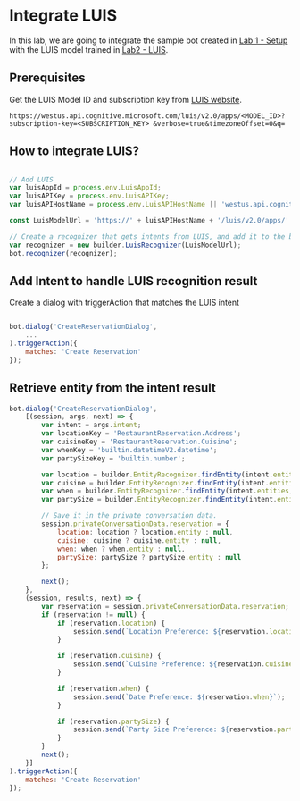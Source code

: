 # Integrate LUIS

In this lab, we are going to integrate the sample bot created in [Lab 1 - Setup](../lab1-setup) with the LUIS model trained in [Lab2 - LUIS](../lab2-luis).

## Prerequisites

Get the LUIS Model ID and subscription key from [LUIS website](https://luis.ai).

```
https://westus.api.cognitive.microsoft.com/luis/v2.0/apps/<MODEL_ID>?subscription-key=<SUBSCRIPTION_KEY> &verbose=true&timezoneOffset=0&q=
```

## How to integrate LUIS?

``` javascript

// Add LUIS
var luisAppId = process.env.LuisAppId;
var luisAPIKey = process.env.LuisAPIKey;
var luisAPIHostName = process.env.LuisAPIHostName || 'westus.api.cognitive.microsoft.com';

const LuisModelUrl = 'https://' + luisAPIHostName + '/luis/v2.0/apps/' + luisAppId + '?subscription-key=' + luisAPIKey;

// Create a recognizer that gets intents from LUIS, and add it to the bot
var recognizer = new builder.LuisRecognizer(LuisModelUrl);
bot.recognizer(recognizer);

```

## Add Intent to handle LUIS recognition result

Create a dialog with triggerAction that matches the LUIS intent

```javascript

bot.dialog('CreateReservationDialog',
    ...
).triggerAction({
    matches: 'Create Reservation'
});

```

## Retrieve entity from the intent result

```js
bot.dialog('CreateReservationDialog',
    [(session, args, next) => {
        var intent = args.intent;
        var locationKey = 'RestaurantReservation.Address';
        var cuisineKey = 'RestaurantReservation.Cuisine';
        var whenKey = 'builtin.datetimeV2.datetime';
        var partySizeKey = 'builtin.number';

        var location = builder.EntityRecognizer.findEntity(intent.entities, locationKey);
        var cuisine = builder.EntityRecognizer.findEntity(intent.entities, cuisineKey);
        var when = builder.EntityRecognizer.findEntity(intent.entities, whenKey);
        var partySize = builder.EntityRecognizer.findEntity(intent.entities, partySizeKey);

        // Save it in the private conversation data.
        session.privateConversationData.reservation = {
            location: location ? location.entity : null,
            cuisine: cuisine ? cuisine.entity : null,
            when: when ? when.entity : null,
            partySize: partySize ? partySize.entity : null
        };

        next();
    },
    (session, results, next) => {
        var reservation = session.privateConversationData.reservation;
        if (reservation != null) {
            if (reservation.location) {
                session.send(`Location Preference: ${reservation.location}`);
            }

            if (reservation.cuisine) {
                session.send(`Cuisine Preference: ${reservation.cuisine}`);
            }

            if (reservation.when) {
                session.send(`Date Preference: ${reservation.when}`);
            }

            if (reservation.partySize) {
                session.send(`Party Size Preference: ${reservation.partySize}`);
            }
        }
        next();
    }]
).triggerAction({
    matches: 'Create Reservation'
});

```
